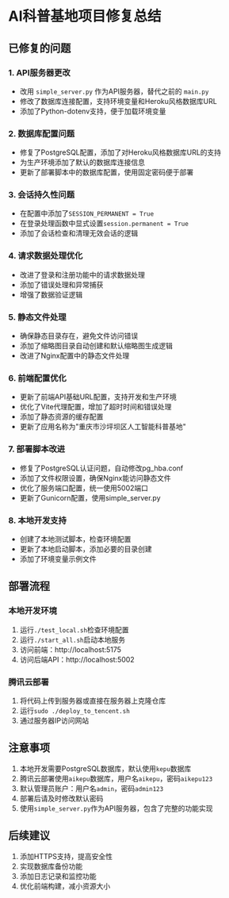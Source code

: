 # AI科普基地项目修复总结

## 已修复的问题

### 1. API服务器更改
- 改用 `simple_server.py` 作为API服务器，替代之前的 `main.py`
- 修改了数据库连接配置，支持环境变量和Heroku风格数据库URL
- 添加了Python-dotenv支持，便于加载环境变量

### 2. 数据库配置问题
- 修复了PostgreSQL配置，添加了对Heroku风格数据库URL的支持
- 为生产环境添加了默认的数据库连接信息
- 更新了部署脚本中的数据库配置，使用固定密码便于部署

### 3. 会话持久性问题
- 在配置中添加了`SESSION_PERMANENT = True`
- 在登录处理函数中显式设置`session.permanent = True`
- 添加了会话检查和清理无效会话的逻辑

### 4. 请求数据处理优化
- 改进了登录和注册功能中的请求数据处理
- 添加了错误处理和异常捕获
- 增强了数据验证逻辑

### 5. 静态文件处理
- 确保静态目录存在，避免文件访问错误
- 添加了缩略图目录自动创建和默认缩略图生成逻辑
- 改进了Nginx配置中的静态文件处理

### 6. 前端配置优化
- 更新了前端API基础URL配置，支持开发和生产环境
- 优化了Vite代理配置，增加了超时时间和错误处理
- 添加了静态资源的缓存配置
- 更新了应用名称为"重庆市沙坪坝区人工智能科普基地"

### 7. 部署脚本改进
- 修复了PostgreSQL认证问题，自动修改pg_hba.conf
- 添加了文件权限设置，确保Nginx能访问静态文件
- 优化了服务端口配置，统一使用5002端口
- 更新了Gunicorn配置，使用simple_server.py

### 8. 本地开发支持
- 创建了本地测试脚本，检查环境配置
- 更新了本地启动脚本，添加必要的目录创建
- 添加了环境变量示例文件

## 部署流程

### 本地开发环境
1. 运行`./test_local.sh`检查环境配置
2. 运行`./start_all.sh`启动本地服务
3. 访问前端：http://localhost:5175
4. 访问后端API：http://localhost:5002

### 腾讯云部署
1. 将代码上传到服务器或直接在服务器上克隆仓库
2. 运行`sudo ./deploy_to_tencent.sh`
3. 通过服务器IP访问网站

## 注意事项

1. 本地开发需要PostgreSQL数据库，默认使用`kepu`数据库
2. 腾讯云部署使用`aikepu`数据库，用户名`aikepu`，密码`aikepu123`
3. 默认管理员账户：用户名`admin`，密码`admin123`
4. 部署后请及时修改默认密码
5. 使用`simple_server.py`作为API服务器，包含了完整的功能实现

## 后续建议

1. 添加HTTPS支持，提高安全性
2. 实现数据库备份功能
3. 添加日志记录和监控功能
4. 优化前端构建，减小资源大小 